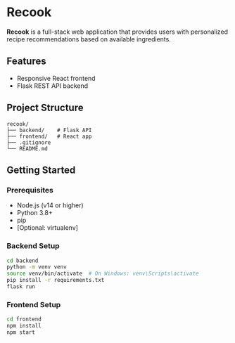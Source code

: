 # Recook

**Recook** is a full-stack web application that provides users with personalized recipe recommendations based on available ingredients.

## Features

- Responsive React frontend
- Flask REST API backend

## Project Structure

```
recook/
├── backend/    # Flask API
├── frontend/   # React app
├── .gitignore
└── README.md
```

## Getting Started

### Prerequisites

- Node.js (v14 or higher)
- Python 3.8+
- pip
- [Optional: virtualenv]

### Backend Setup

```bash
cd backend
python -m venv venv
source venv/bin/activate  # On Windows: venv\Scripts\activate
pip install -r requirements.txt
flask run
```

### Frontend Setup

```bash
cd frontend
npm install
npm start
```
